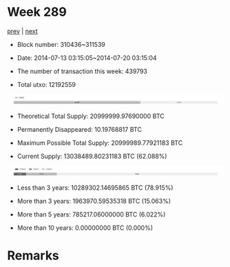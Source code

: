 # Week 289

[prev](week0288.md) | [next](week0290.md)

- Block number: 310436~311539

- Date: 2014-07-13 03:15:05~2014-07-20 03:15:04

- The number of transaction this week: 439793

- Total utxo: 12192559

![](../images/mined_week0289.png)

- Theoretical Total Supply: 20999999.97690000 BTC

- Permanently Disappeared: 10.19768817 BTC

- Maximum Possible Total Supply: 20999989.77921183 BTC

- Current Supply: 13038489.80231183 BTC (62.088%)

![](../images/year_week0289.png)


- Less than 3 years: 10289302.14695865 BTC (78.915%)

- More than 3 years: 1963970.59535318 BTC (15.063%)

- More than 5 years: 785217.06000000 BTC (6.022%)

- More than 10 years: 0.00000000 BTC (0.000%)

# Remarks

